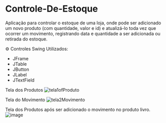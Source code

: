 # Controle-De-Estoque

Aplicação para controlar o estoque de uma loja, onde pode ser adicionado um novo produto (com quantidade, valor e id) e atualizá-lo toda vez que ocorrer um movimento, registrando data e quantidade a ser adicionada ou retirada do estoque.


 ⚙ Controles Swing Utilizados:
 
 - JFrame
 - JTable
 - JButton
 - JLabel
 - JTextField

Tela dos Produtos
![tela1ofProduto](https://user-images.githubusercontent.com/101207167/171660130-0c149a44-482d-4a75-b9e7-e4a4a180f7bb.png)


Tela do Movimento
 ![tela2Movimento](https://user-images.githubusercontent.com/101207167/171661092-b5896628-ad00-42f0-b240-c969e8bd035f.png)
 
 Tela dos Produtos após ser adicionado o movimento no produto livro.
![image](https://user-images.githubusercontent.com/101207167/171661824-b999d239-1299-4b0d-8cad-f725af4447ba.png)
